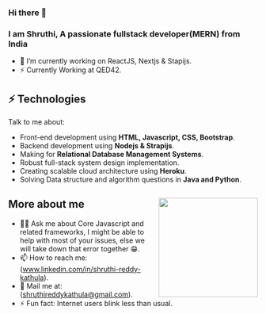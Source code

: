 ### Hi there 👋
<h3 >I am Shruthi, A passionate fullstack developer(MERN) from India</h3>

- 🔭 I’m currently working on ReactJS, Nextjs & Stapijs.
-  ⚡ Currently Working at QED42.
## ⚡ Technologies
Talk to me about:
- Front-end development using **HTML, Javascript, CSS, Bootstrap**.
- Backend development using **Nodejs & Strapijs**.
- Making for **Relational Database Management Systems**.
- Robust full-stack system design implementation.
- Creating scalable cloud architecture using **Heroku**.
- Solving Data structure and algorithm questions in **Java and Python**.
## More about me  <img align='right' src='https://media.giphy.com/media/bcKmIWkUMCjVm/giphy.gif' width='200"'>
- 👨‍💻 Ask me about Core Javascript and related frameworks, I might be able to help with most of your issues, else we will take down that error together 😁.
- 📫 How to reach me: (www.linkedin.com/in/shruthi-reddy-kathula).
- 💬 Mail me at: (shruthireddykathula@gmail.com).
- ⚡ Fun fact: Internet users blink less than usual.
<!--
**Shruthireddy04/Shruthireddy04** is a ✨ _special_ ✨ repository because its `README.md` (this file) appears on your GitHub profile.

Here are some ideas to get you started:SHUP UPPPPP

- 🔭 I’m currently working on ...
- 🌱 I’m currently learning ...
- 👯 I’m looking to collaborate on ...
- 🤔 I’m looking for help with ...
- 💬 Ask me about ...
- 📫 How to reach me: ...
- 😄 Pronouns: ...
- ⚡ Fun fact: ...
-->

